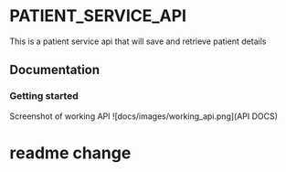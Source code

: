 # PATIENT_SERVICE_API
This is a patient service api that will save and retrieve patient details

## Documentation

### Getting started

Screenshot of working API
![docs/images/working_api.png](API DOCS)
# readme change


